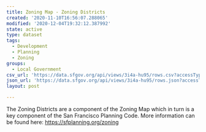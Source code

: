 ```yaml
---
title: Zoning Map - Zoning Districts
created: '2020-11-10T16:56:07.288065'
modified: '2020-12-04T19:32:12.387992'
state: active
type: dataset
tags:
  - Development
  - Planning
  - Zoning
groups:
  - Local Government
csv_url: 'https://data.sfgov.org/api/views/3i4a-hu95/rows.csv?accessType=DOWNLOAD'
json_url: 'https://data.sfgov.org/api/views/3i4a-hu95/rows.json?accessType=DOWNLOAD'
layout: post

---
```

The Zoning Districts are a component of the Zoning Map which in turn is a key component of the San Francisco Planning Code. More information can be found here: https://sfplanning.org/zoning
